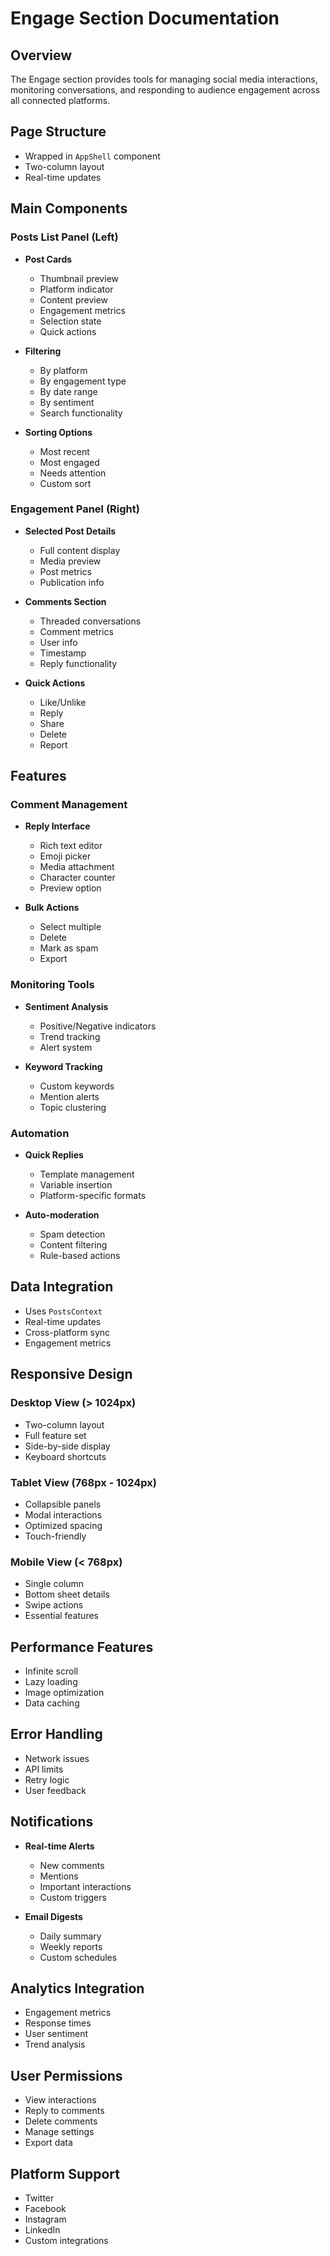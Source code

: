 # Engage Section Documentation

## Overview
The Engage section provides tools for managing social media interactions, monitoring conversations, and responding to audience engagement across all connected platforms.

## Page Structure
- Wrapped in `AppShell` component
- Two-column layout
- Real-time updates

## Main Components

### Posts List Panel (Left)
- **Post Cards**
  - Thumbnail preview
  - Platform indicator
  - Content preview
  - Engagement metrics
  - Selection state
  - Quick actions

- **Filtering**
  - By platform
  - By engagement type
  - By date range
  - By sentiment
  - Search functionality

- **Sorting Options**
  - Most recent
  - Most engaged
  - Needs attention
  - Custom sort

### Engagement Panel (Right)
- **Selected Post Details**
  - Full content display
  - Media preview
  - Post metrics
  - Publication info

- **Comments Section**
  - Threaded conversations
  - Comment metrics
  - User info
  - Timestamp
  - Reply functionality

- **Quick Actions**
  - Like/Unlike
  - Reply
  - Share
  - Delete
  - Report

## Features

### Comment Management
- **Reply Interface**
  - Rich text editor
  - Emoji picker
  - Media attachment
  - Character counter
  - Preview option

- **Bulk Actions**
  - Select multiple
  - Delete
  - Mark as spam
  - Export

### Monitoring Tools
- **Sentiment Analysis**
  - Positive/Negative indicators
  - Trend tracking
  - Alert system

- **Keyword Tracking**
  - Custom keywords
  - Mention alerts
  - Topic clustering

### Automation
- **Quick Replies**
  - Template management
  - Variable insertion
  - Platform-specific formats

- **Auto-moderation**
  - Spam detection
  - Content filtering
  - Rule-based actions

## Data Integration
- Uses `PostsContext`
- Real-time updates
- Cross-platform sync
- Engagement metrics

## Responsive Design

### Desktop View (> 1024px)
- Two-column layout
- Full feature set
- Side-by-side display
- Keyboard shortcuts

### Tablet View (768px - 1024px)
- Collapsible panels
- Modal interactions
- Optimized spacing
- Touch-friendly

### Mobile View (< 768px)
- Single column
- Bottom sheet details
- Swipe actions
- Essential features

## Performance Features
- Infinite scroll
- Lazy loading
- Image optimization
- Data caching

## Error Handling
- Network issues
- API limits
- Retry logic
- User feedback

## Notifications
- **Real-time Alerts**
  - New comments
  - Mentions
  - Important interactions
  - Custom triggers

- **Email Digests**
  - Daily summary
  - Weekly reports
  - Custom schedules

## Analytics Integration
- Engagement metrics
- Response times
- User sentiment
- Trend analysis

## User Permissions
- View interactions
- Reply to comments
- Delete comments
- Manage settings
- Export data

## Platform Support
- Twitter
- Facebook
- Instagram
- LinkedIn
- Custom integrations 
